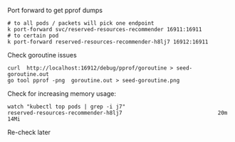 Port forward to get pprof dumps
```
# to all pods / packets will pick one endpoint
k port-forward svc/reserved-resources-recommender 16911:16911
# to certain pod
k port-forward reserved-resources-recommender-h8lj7 16912:16911
```

Check goroutine issues
```
curl  http://localhost:16912/debug/pprof/goroutine > seed-goroutine.out
go tool pprof -png  goroutine.out > seed-goroutine.png
```

Check for increasing memory usage:
```
watch "kubectl top pods | grep -i j7"
reserved-resources-recommender-h8lj7                              20m          14Mi
```

Re-check later 